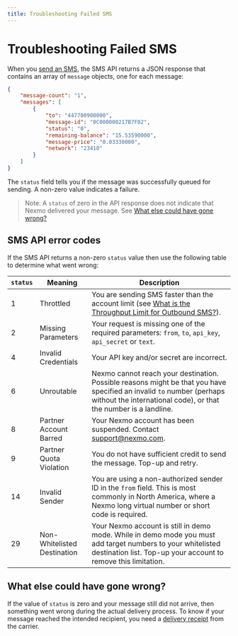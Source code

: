 ```yaml
---
title: Troubleshooting Failed SMS
---
```


# Troubleshooting Failed SMS

When you [send an SMS](/messaging/sms/building-blocks/send-an-sms), the SMS API returns a JSON response that contains an array of `message` objects, one for each message:

```json
{
    "message-count": "1",
    "messages": [
        {
            "to": "447700900000",
            "message-id": "0C000000217B7F02",
            "status": "0",
            "remaining-balance": "15.53590000",
            "message-price": "0.03330000",
            "network": "23410"
        }
    ]
}
```

The `status` field tells you if the message was successfully queued for sending. A non-zero value indicates a failure.

> Note: A `status` of zero in the API response does not indicate that Nexmo delivered your message. See [What else could have gone wrong?](#what-else-could-have-gone-wrong)

## SMS API error codes

If the SMS API returns a non-zero `status` value then use the following table to determine what went wrong:

| `status` | Meaning | Description |
|---|---|---|
| 1 | Throttled | You are sending SMS faster than the account limit (see [What is the Throughput Limit for Outbound SMS?](https://help.nexmo.com/hc/en-us/articles/203993598)). |
| 2 | Missing Parameters | Your request is missing one of the required parameters: `from`, `to`, `api_key`, `api_secret` or `text`. |
| 4 | Invalid Credentials | Your API key and/or secret are incorrect. |
| 6 | Unroutable | Nexmo cannot reach your destination. Possible reasons might be that you have specified an invalid `to` number (perhaps without the international code), or that the number is a landline. |
| 8 | Partner Account Barred  | Your Nexmo account has been suspended. Contact <support@nexmo.com>. |
| 9 | Partner Quota Violation  | You do not have sufficient credit to send the message. Top-up and retry.  |
| 14 | Invalid Sender  | You are using a non-authorized sender ID in the `from` field. This is most commonly in North America, where a Nexmo long virtual number or short code is required.  |
| 29 | Non-Whitelisted Destination  | Your Nexmo account is still in demo mode. While in demo mode you must add target numbers to your whitelisted destination list. Top-up your account to remove this limitation. |

## What else could have gone wrong?

If the value of `status` is zero and your message still did not arrive, then something went wrong during the actual delivery process. To know if your message reached the intended recipient, you need a [delivery receipt](/messaging/sms/guides/delivery-receipts) from the carrier.

